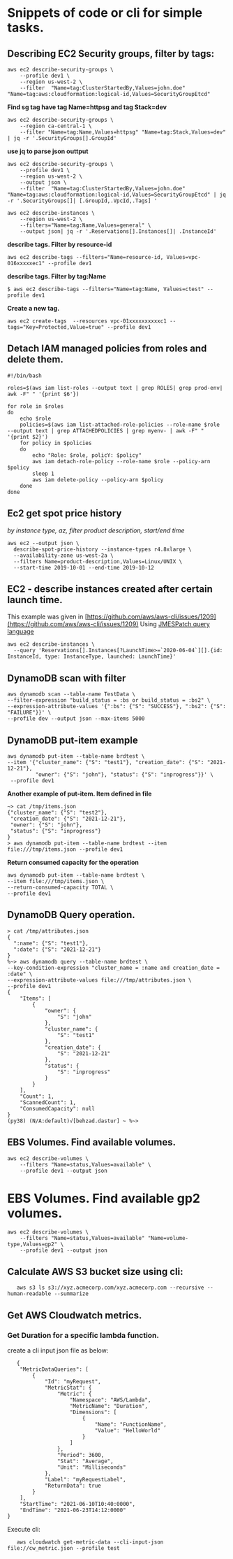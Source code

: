 # Snippets of code or cli for simple tasks.

## Describing EC2 Security groups, filter by tags:


```
aws ec2 describe-security-groups \
    --profile dev1 \
    --region us-west-2 \
    --filter  "Name=tag:ClusterStartedBy,Values=john.doe" "Name=tag:aws:cloudformation:logical-id,Values=SecurityGroupEtcd"
```

**Find sg tag have tag Name=httpsg and tag Stack=dev**
```
aws ec2 describe-security-groups \
    --region ca-central-1 \
    --filter "Name=tag:Name,Values=httpsg" "Name=tag:Stack,Values=dev" | jq -r '.SecurityGroups[].GroupId'
```

**use jq to parse json outtput**
```
aws ec2 describe-security-groups \
    --profile dev1 \
    --region us-west-2 \
    --output json \
    --filter  "Name=tag:ClusterStartedBy,Values=john.doe" "Name=tag:aws:cloudformation:logical-id,Values=SecurityGroupEtcd" | jq -r '.SecurityGroups[]| [.GroupId,.VpcId,.Tags] '

```


```
aws ec2 describe-instances \
    --region us-west-2 \
    --filters="Name=tag:Name,Values=general" \
    --output json| jq -r '.Reservations[].Instances[]| .InstanceId'

```

**describe tags. Filter by resource-id**
```
aws ec2 describe-tags --filters="Name=resource-id, Values=vpc-016xxxxxec1" --profile dev1
```

**describe tags. Filter by tag:Name**
```
$ aws ec2 describe-tags --filters="Name=tag:Name, Values=ctest" --profile dev1
```

**Create a new tag.**
```
aws ec2 create-tags  --resources vpc-01xxxxxxxxxxc1 --tags="Key=Protected,Value=true" --profile dev1
```


## Detach IAM managed policies from roles and delete them.
```
#!/bin/bash

roles=$(aws iam list-roles --output text | grep ROLES| grep prod-env| awk -F" " '{print $6'})

for role in $roles
do
    echo $role
    policies=$(aws iam list-attached-role-policies --role-name $role  --output text | grep ATTACHEDPOLICIES | grep myenv- | awk -F" " '{print $2}')
    for policy in $policies
    do
        echo "Role: $role, policY: $policy"
        aws iam detach-role-policy --role-name $role --policy-arn $policy
        sleep 1
        aws iam delete-policy --policy-arn $policy
    done
done

```

## Ec2 get spot price history

*by instance type, az, filter product description, start/end time*
```
aws ec2 --output json \
  describe-spot-price-history --instance-types r4.8xlarge \
  --availability-zone us-west-2a \
  --filters Name=product-description,Values=Linux/UNIX \
  --start-time 2019-10-01 --end-time 2019-10-12
```

## EC2 - describe instances created after certain launch time.
This example was given in [https://github.com/aws/aws-cli/issues/1209](https://github.com/aws/aws-cli/issues/1209)
Using [JMESPatch query language](https://jmespath.org/tutorial.html)

```
aws ec2 describe-instances \
  --query 'Reservations[].Instances[?LaunchTime>=`2020-06-04`][].{id: InstanceId, type: InstanceType, launched: LaunchTime}'
```


## DynamoDB scan with filter

```
aws dynamodb scan --table-name TestData \
--filter-expression "build_status = :bs or build_status = :bs2" \
--expression-attribute-values '{":bs": {"S": "SUCCESS"}, ":bs2": {"S": "FAILURE"}}' \
--profile dev --output json --max-items 5000
```

## DynamoDB put-item example

```
aws dynamodb put-item --table-name brdtest \
--item '{"cluster_name": {"S": "test1"}, "creation_date": {"S": "2021-12-21"},
         "owner": {"S": "john"}, "status": {"S": "inprogress"}}' \
 --profile dev1
```

**Another example of put-item. Item defined in file**

```
~> cat /tmp/items.json
{"cluster_name": {"S": "test2"}, 
 "creation_date": {"S": "2021-12-21"}, 
 "owner": {"S": "john"}, 
 "status": {"S": "inprogress"}
}
> aws dynamodb put-item --table-name brdtest --item file:///tmp/items.json --profile dev1

```

**Return consumed capacity for the operation**

```
aws dynamodb put-item --table-name brdtest \
--item file:///tmp/items.json \
--return-consumed-capacity TOTAL \
--profile dev1
```

## DynamoDB Query operation.

```
> cat /tmp/attributes.json 
{
  ":name": {"S": "test1"},
  ":date": {"S": "2021-12-21"}
}
%~> aws dynamodb query --table-name brdtest \
--key-condition-expression "cluster_name = :name and creation_date = :date" \
--expression-attribute-values file:///tmp/attributes.json \
--profile dev1
{
    "Items": [
        {
            "owner": {
                "S": "john"
            },
            "cluster_name": {
                "S": "test1"
            },
            "creation_date": {
                "S": "2021-12-21"
            },
            "status": {
                "S": "inprogress"
            }
        }
    ],
    "Count": 1,
    "ScannedCount": 1,
    "ConsumedCapacity": null
}
(py38) (N/A:default)√[behzad.dastur] ~ %~> 

```


## EBS Volumes. Find available volumes.
```
aws ec2 describe-volumes \
    --filters "Name=status,Values=available" \
    --profile dev1 --output json
```

# EBS Volumes. Find available gp2 volumes.
```
aws ec2 describe-volumes \
    --filters "Name=status,Values=available" "Name=volume-type,Values=gp2" \
    --profile dev1 --output json

```


## Calculate AWS S3 bucket size using cli:

```
   aws s3 ls s3://xyz.acmecorp.com/xyz.acmecorp.com --recursive --human-readable --summarize

```

## Get AWS Cloudwatch metrics.

### Get Duration for a specific lambda function.

create a cli input json file as below:
```
   {
    "MetricDataQueries": [
        {
            "Id": "myRequest",
            "MetricStat": {
                "Metric": {
                    "Namespace": "AWS/Lambda",
                    "MetricName": "Duration",
                    "Dimensions": [
                        {
                            "Name": "FunctionName",
                            "Value": "HelloWorld"
                        }
                    ]
                },
                "Period": 3600,
                "Stat": "Average",
                "Unit": "Milliseconds"
            },
            "Label": "myRequestLabel",
            "ReturnData": true
        }
    ],
    "StartTime": "2021-06-10T10:40:0000",
    "EndTime": "2021-06-23T14:12:0000"
}

```

Execute cli:
```
   aws cloudwatch get-metric-data --cli-input-json file://cw_metric.json --profile test

```





